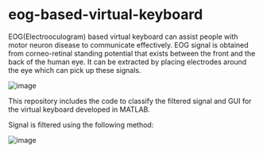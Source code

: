 # eog-based-virtual-keyboard
EOG(Electrooculogram) based virtual keyboard can assist people with motor neuron disease to communicate effectively. EOG signal is obtained from corneo-retinal standing potential that exists between the front and the back of the human eye. It can be extracted by placing electrodes around the eye which can pick up these signals. 

![image](https://github.com/Anjali-Agarwal8/eog-based-virtual-keyboard/blob/main/signal.jpg)


This repository includes the code to classify the filtered signal and GUI for the virtual keyboard developed in MATLAB.

Signal is filtered using the following method:

![image](https://github.com/Anjali-Agarwal8/eog-based-virtual-keyboard/blob/main/Signal_filtering.jpg)
